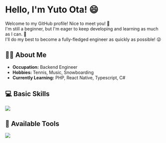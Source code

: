 # Hello, I'm Yuto Ota! 😄

Welcome to my GitHub profile! Nice to meet you! 🌟
<br/>
I'm still a beginner, but I'm eager to keep developing and learning as much as I can. 💪
<br/>
I'll do my best to become a fully-fledged engineer as quickly as possible! 😜

## 👨‍💻 About Me

- **Occupation:** Backend Engineer
- **Hobbies:** Tennis, Music, Snowboarding
- **Currently Learning:** PHP, React Native, Typescript, C# 


## 💻 Basic Skills

![](https://skillicons.dev/icons?i=html,css,js,typescript,PHP,react,git,sass,tailwind)

## 🔧 Available Tools
![](https://skillicons.dev/icons?i=vscode,github,npm,yarn,vite,vitest,babel,webpack,jest)

<!--
**Yuto299/Yuto299** is a ✨ _special_ ✨ repository because its `README.md` (this file) appears on your GitHub profile.

Here are some ideas to get you started:

- 🔭 I’m currently working on ...
- 🌱 I’m currently learning ...
- 👯 I’m looking to collaborate on ...
- 🤔 I’m looking for help with ...
- 💬 Ask me about ...
- 📫 How to reach me: ...
- 😄 Pronouns: ...
- ⚡ Fun fact: ...
-->
